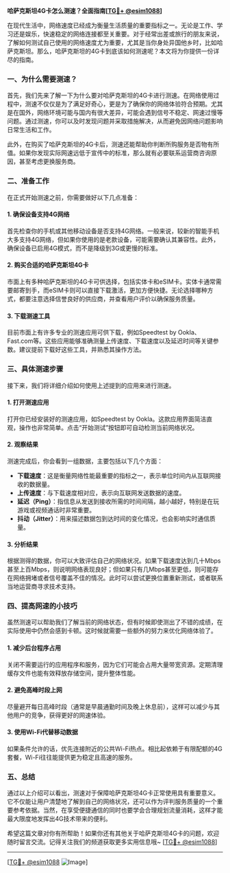 **哈萨克斯坦4G卡怎么测速？全面指南[[TG💪+ @esim1088](https://t.me/s/esim1088)]**

在现代生活中，网络速度已经成为衡量生活质量的重要指标之一。无论是工作、学习还是娱乐，快速稳定的网络连接都至关重要。对于经常出差或旅行的朋友来说，了解如何测试自己使用的网络速度尤为重要，尤其是当你身处异国他乡时，比如哈萨克斯坦。那么，哈萨克斯坦的4G卡到底该如何测速呢？本文将为你提供一份详尽的指南。

### 一、为什么需要测速？

首先，我们先来了解一下为什么要对哈萨克斯坦的4G卡进行测速。在网络使用过程中，测速不仅仅是为了满足好奇心，更是为了确保你的网络体验符合预期。尤其是在国外，网络环境可能与国内有很大差异，可能会遇到信号不稳定、网速过慢等问题。通过测速，你可以及时发现问题并采取措施解决，从而避免因网络问题影响日常生活和工作。

此外，在购买了哈萨克斯坦的4G卡后，测速还能帮助你判断所购服务是否物有所值。如果你发现实际网速远低于宣传中的标准，那么就有必要联系运营商咨询原因，甚至考虑更换服务商。

### 二、准备工作

在正式开始测速之前，你需要做好以下几点准备：

#### 1. 确保设备支持4G网络

首先检查你的手机或其他移动设备是否支持4G网络。一般来说，较新的智能手机大多支持4G网络，但如果你使用的是老款设备，可能需要确认其兼容性。此外，确保设备已启用4G模式，而不是降级到3G或更慢的标准。

#### 2. 购买合适的哈萨克斯坦4G卡

市面上有多种哈萨克斯坦的4G卡可供选择，包括实体卡和eSIM卡。实体卡通常需要邮寄到手，而eSIM卡则可以直接下载激活，更加方便快捷。无论选择哪种方式，都要注意选择信誉良好的供应商，并查看用户评价以确保服务质量。

#### 3. 下载测速工具

目前市面上有许多专业的测速应用可供下载，例如Speedtest by Ookla、Fast.com等。这些应用能够准确测量上传速度、下载速度以及延迟时间等关键参数。建议提前下载好这些工具，并熟悉其操作方法。

### 三、具体测速步骤

接下来，我们将详细介绍如何使用上述提到的应用来进行测速。

#### 1. 打开测速应用

打开你已经安装好的测速应用，如Speedtest by Ookla。这款应用界面简洁直观，操作也非常简单。点击“开始测试”按钮即可自动检测当前网络状况。

#### 2. 观察结果

测速完成后，你会看到一组数据，主要包括以下几个方面：
- **下载速度**：这是衡量网络性能最重要的指标之一，表示单位时间内从互联网接收的数据量。
- **上传速度**：与下载速度相对应，表示向互联网发送数据的速度。
- **延迟（Ping）**：指信息从发送到接收所需的时间间隔，越小越好，特别是在玩游戏或视频通话时非常重要。
- **抖动（Jitter）**：用来描述数据包到达时间的变化情况，也会影响实时通信质量。

#### 3. 分析结果

根据测得的数据，你可以大致评估自己的网络状况。如果下载速度达到几十Mbps甚至上百Mbps，则说明网络表现良好；但如果只有几Mbps甚至更低，则可能存在网络拥堵或者信号覆盖不佳的情况。此时可以尝试更换位置重新测试，或者联系当地运营商寻求技术支持。

### 四、提高网速的小技巧

虽然测速可以帮助我们了解当前的网络状态，但有时候即使测出了不错的成绩，在实际使用中仍然会感到卡顿。这时候就需要一些额外的努力来优化网络体验了。

#### 1. 减少后台程序占用

关闭不需要运行的应用程序和服务，因为它们可能会占用大量带宽资源。定期清理缓存文件也能有效释放存储空间，提升整体性能。

#### 2. 避免高峰时段上网

尽量避开每日高峰时段（通常是早晨通勤时间及晚上休息前），这样可以减少与其他用户的竞争，获得更好的网速体验。

#### 3. 使用Wi-Fi代替移动数据

如果条件允许的话，优先连接附近的公共Wi-Fi热点。相比起依赖于有限配额的4G套餐，Wi-Fi往往能提供更为稳定且高速的服务。

### 五、总结

通过以上介绍可以看出，测速对于保障哈萨克斯坦4G卡正常使用具有重要意义。它不仅能让用户清楚地了解到自己的网络状况，还可以作为评判服务质量的一个重要参考依据。当然，在享受便捷通信的同时也要学会合理规划流量消耗，这样才能最大限度地发挥出4G技术带来的便利。

希望这篇文章对你有所帮助！如果你还有其他关于哈萨克斯坦4G卡的问题，欢迎随时留言交流。记得关注我们的频道获取更多实用信息哦~ [[TG💪+ @esim1088](https://t.me/s/esim1088)] 

---

[[TG💪+ @esim1088](https://t.me/s/esim1088) ![Image](https://i.postimg.cc/4NQfJmqS/Snipaste-2025-05-13-00-14-12.png)]